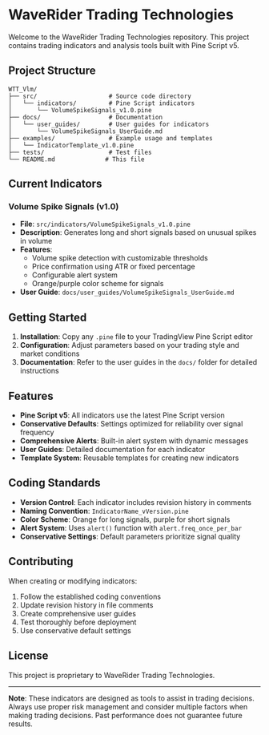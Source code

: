 # WaveRider Trading Technologies

Welcome to the WaveRider Trading Technologies repository. This project contains trading indicators and analysis tools built with Pine Script v5.

## Project Structure

```
WTT_Vlm/
├── src/                    # Source code directory
│   └── indicators/         # Pine Script indicators
│       └── VolumeSpikeSignals_v1.0.pine
├── docs/                   # Documentation
│   └── user_guides/        # User guides for indicators
│       └── VolumeSpikeSignals_UserGuide.md
├── examples/               # Example usage and templates
│   └── IndicatorTemplate_v1.0.pine
├── tests/                  # Test files
└── README.md              # This file
```

## Current Indicators

### Volume Spike Signals (v1.0)
- **File**: `src/indicators/VolumeSpikeSignals_v1.0.pine`
- **Description**: Generates long and short signals based on unusual spikes in volume
- **Features**:
  - Volume spike detection with customizable thresholds
  - Price confirmation using ATR or fixed percentage
  - Configurable alert system
  - Orange/purple color scheme for signals
- **User Guide**: `docs/user_guides/VolumeSpikeSignals_UserGuide.md`

## Getting Started

1. **Installation**: Copy any `.pine` file to your TradingView Pine Script editor
2. **Configuration**: Adjust parameters based on your trading style and market conditions
3. **Documentation**: Refer to the user guides in the `docs/` folder for detailed instructions

## Features

- **Pine Script v5**: All indicators use the latest Pine Script version
- **Conservative Defaults**: Settings optimized for reliability over signal frequency
- **Comprehensive Alerts**: Built-in alert system with dynamic messages
- **User Guides**: Detailed documentation for each indicator
- **Template System**: Reusable templates for creating new indicators

## Coding Standards

- **Version Control**: Each indicator includes revision history in comments
- **Naming Convention**: `IndicatorName_vVersion.pine`
- **Color Scheme**: Orange for long signals, purple for short signals
- **Alert System**: Uses `alert()` function with `alert.freq_once_per_bar`
- **Conservative Settings**: Default parameters prioritize signal quality

## Contributing

When creating or modifying indicators:
1. Follow the established coding conventions
2. Update revision history in file comments
3. Create comprehensive user guides
4. Test thoroughly before deployment
5. Use conservative default settings

## License

This project is proprietary to WaveRider Trading Technologies.

---

**Note**: These indicators are designed as tools to assist in trading decisions. Always use proper risk management and consider multiple factors when making trading decisions. Past performance does not guarantee future results.

